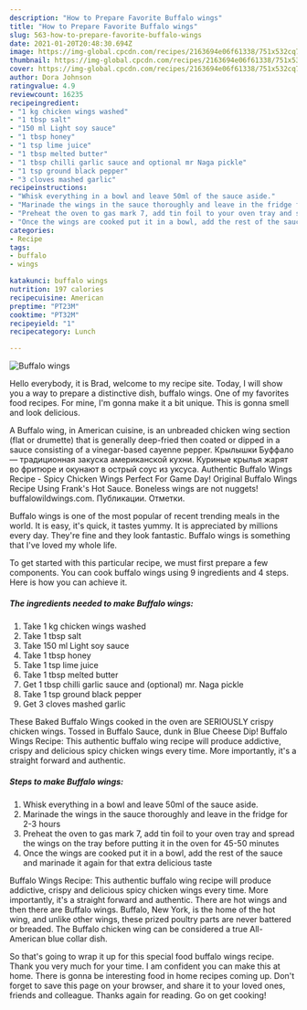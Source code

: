 ```yaml
---
description: "How to Prepare Favorite Buffalo wings"
title: "How to Prepare Favorite Buffalo wings"
slug: 563-how-to-prepare-favorite-buffalo-wings
date: 2021-01-20T20:48:30.694Z
image: https://img-global.cpcdn.com/recipes/2163694e06f61338/751x532cq70/buffalo-wings-recipe-main-photo.jpg
thumbnail: https://img-global.cpcdn.com/recipes/2163694e06f61338/751x532cq70/buffalo-wings-recipe-main-photo.jpg
cover: https://img-global.cpcdn.com/recipes/2163694e06f61338/751x532cq70/buffalo-wings-recipe-main-photo.jpg
author: Dora Johnson
ratingvalue: 4.9
reviewcount: 16235
recipeingredient:
- "1 kg chicken wings washed"
- "1 tbsp salt"
- "150 ml Light soy sauce"
- "1 tbsp honey"
- "1 tsp lime juice"
- "1 tbsp melted butter"
- "1 tbsp chilli garlic sauce and optional mr Naga pickle"
- "1 tsp ground black pepper"
- "3 cloves mashed garlic"
recipeinstructions:
- "Whisk everything in a bowl and leave 50ml of the sauce aside."
- "Marinade the wings in the sauce thoroughly and leave in the fridge for 2-3 hours"
- "Preheat the oven to gas mark 7, add tin foil to your oven tray and spread the wings on the tray before putting it in the oven for 45-50 minutes"
- "Once the wings are cooked put it in a bowl, add the rest of the sauce and marinade it again for that extra delicious taste"
categories:
- Recipe
tags:
- buffalo
- wings

katakunci: buffalo wings 
nutrition: 197 calories
recipecuisine: American
preptime: "PT23M"
cooktime: "PT32M"
recipeyield: "1"
recipecategory: Lunch

---
```



![Buffalo wings](https://img-global.cpcdn.com/recipes/2163694e06f61338/751x532cq70/buffalo-wings-recipe-main-photo.jpg)

Hello everybody, it is Brad, welcome to my recipe site. Today, I will show you a way to prepare a distinctive dish, buffalo wings. One of my favorites food recipes. For mine, I'm gonna make it a bit unique. This is gonna smell and look delicious.

A Buffalo wing, in American cuisine, is an unbreaded chicken wing section (flat or drumette) that is generally deep-fried then coated or dipped in a sauce consisting of a vinegar-based cayenne pepper. Крылышки Буффало — традиционная закуска американской кухни. Куриные крылья жарят во фритюре и окунают в острый соус из уксуса. Authentic Buffalo Wings Recipe - Spicy Chicken Wings Perfect For Game Day! Original Buffalo Wings Recipe Using Frank&#39;s Hot Sauce. Boneless wings are not nuggets! buffalowildwings.com. Публикации. Отметки.

Buffalo wings is one of the most popular of recent trending meals in the world. It is easy, it's quick, it tastes yummy. It is appreciated by millions every day. They're fine and they look fantastic. Buffalo wings is something that I've loved my whole life.


To get started with this particular recipe, we must first prepare a few components. You can cook buffalo wings using 9 ingredients and 4 steps. Here is how you can achieve it.

<!--inarticleads1-->

##### The ingredients needed to make Buffalo wings:

1. Take 1 kg chicken wings washed
1. Take 1 tbsp salt
1. Take 150 ml Light soy sauce
1. Take 1 tbsp honey
1. Take 1 tsp lime juice
1. Take 1 tbsp melted butter
1. Get 1 tbsp chilli garlic sauce and (optional) mr. Naga pickle
1. Take 1 tsp ground black pepper
1. Get 3 cloves mashed garlic


These Baked Buffalo Wings cooked in the oven are SERIOUSLY crispy chicken wings. Tossed in Buffalo Sauce, dunk in Blue Cheese Dip! Buffalo Wings Recipe: This authentic buffalo wing recipe will produce addictive, crispy and delicious spicy chicken wings every time. More importantly, it&#39;s a straight forward and authentic. 

<!--inarticleads2-->

##### Steps to make Buffalo wings:

1. Whisk everything in a bowl and leave 50ml of the sauce aside.
1. Marinade the wings in the sauce thoroughly and leave in the fridge for 2-3 hours
1. Preheat the oven to gas mark 7, add tin foil to your oven tray and spread the wings on the tray before putting it in the oven for 45-50 minutes
1. Once the wings are cooked put it in a bowl, add the rest of the sauce and marinade it again for that extra delicious taste


Buffalo Wings Recipe: This authentic buffalo wing recipe will produce addictive, crispy and delicious spicy chicken wings every time. More importantly, it&#39;s a straight forward and authentic. There are hot wings and then there are Buffalo wings. Buffalo, New York, is the home of the hot wing, and unlike other wings, these prized poultry parts are never battered or breaded. The Buffalo chicken wing can be considered a true All-American blue collar dish. 

So that's going to wrap it up for this special food buffalo wings recipe. Thank you very much for your time. I am confident you can make this at home. There is gonna be interesting food in home recipes coming up. Don't forget to save this page on your browser, and share it to your loved ones, friends and colleague. Thanks again for reading. Go on get cooking!

